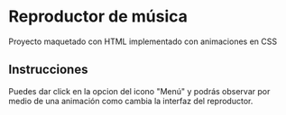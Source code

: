 # Reproductor de música

Proyecto maquetado con HTML implementado con animaciones en CSS

## Instrucciones

Puedes dar click en la opcion del icono "Menú" y podrás observar por medio de una animación como cambia la interfaz del reproductor.
